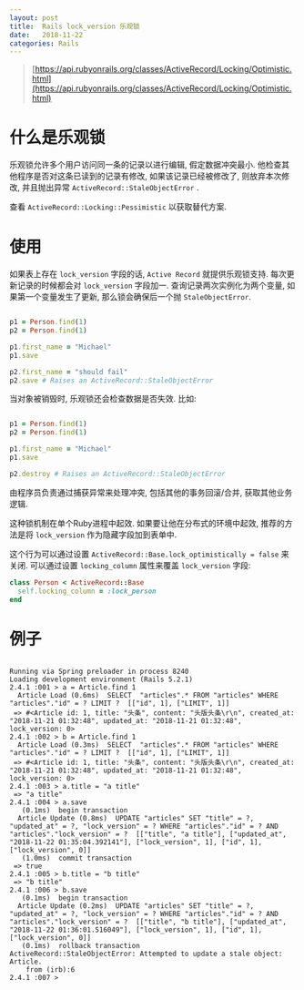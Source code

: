 ```yaml
---
layout: post
title:  Rails lock_version 乐观锁  
date:   2018-11-22
categories: Rails
---
```

> [https://api.rubyonrails.org/classes/ActiveRecord/Locking/Optimistic.html](https://api.rubyonrails.org/classes/ActiveRecord/Locking/Optimistic.html)

# 什么是乐观锁

乐观锁允许多个用户访问同一条的记录以进行编辑, 假定数据冲突最小. 
他检查其他程序是否对这条已读到的记录有修改, 如果该记录已经被修改了, 则放弃本次修改, 并且抛出异常 `ActiveRecord::StaleObjectError` .

查看 `ActiveRecord::Locking::Pessimistic` 以获取替代方案.

# 使用

如果表上存在 `lock_version` 字段的话, `Active Record` 就提供乐观锁支持.
每次更新记录的时候都会对 `lock_version` 字段加一.
查询记录两次实例化为两个变量, 如果第一个变量发生了更新, 那么锁会确保后一个抛 `StaleObjectError`.

```ruby

p1 = Person.find(1)
p2 = Person.find(1)

p1.first_name = "Michael"
p1.save

p2.first_name = "should fail"
p2.save # Raises an ActiveRecord::StaleObjectError

```

当对象被销毁时, 乐观锁还会检查数据是否失效. 比如:

```ruby

p1 = Person.find(1)
p2 = Person.find(1)

p1.first_name = "Michael"
p1.save

p2.destroy # Raises an ActiveRecord::StaleObjectError

```

由程序员负责通过捕获异常来处理冲突, 包括其他的事务回滚/合并, 获取其他业务逻辑.

这种锁机制在单个Ruby进程中起效. 如果要让他在分布式的环境中起效, 推荐的方法是将 `lock_version` 作为隐藏字段加到表单中.

这个行为可以通过设置 `ActiveRecord::Base.lock_optimistically = false` 来关闭.
可以通过设置 `locking_column` 属性来覆盖 `lock_version` 字段:

```ruby
class Person < ActiveRecord::Base
  self.locking_column = :lock_person
end
```

# 例子

```console

Running via Spring preloader in process 8240
Loading development environment (Rails 5.2.1)
2.4.1 :001 > a = Article.find 1
  Article Load (0.6ms)  SELECT  "articles".* FROM "articles" WHERE "articles"."id" = ? LIMIT ?  [["id", 1], ["LIMIT", 1]]
 => #<Article id: 1, title: "头条", content: "头版头条\r\n", created_at: "2018-11-21 01:32:48", updated_at: "2018-11-21 01:32:48", lock_version: 0>
2.4.1 :002 > b = Article.find 1
  Article Load (0.3ms)  SELECT  "articles".* FROM "articles" WHERE "articles"."id" = ? LIMIT ?  [["id", 1], ["LIMIT", 1]]
 => #<Article id: 1, title: "头条", content: "头版头条\r\n", created_at: "2018-11-21 01:32:48", updated_at: "2018-11-21 01:32:48", lock_version: 0>
2.4.1 :003 > a.title = "a title"
 => "a title"
2.4.1 :004 > a.save
   (0.1ms)  begin transaction
  Article Update (0.8ms)  UPDATE "articles" SET "title" = ?, "updated_at" = ?, "lock_version" = ? WHERE "articles"."id" = ? AND "articles"."lock_version" = ?  [["title", "a title"], ["updated_at", "2018-11-22 01:35:04.392141"], ["lock_version", 1], ["id", 1], ["lock_version", 0]]
   (1.0ms)  commit transaction
 => true
2.4.1 :005 > b.title = "b title"
 => "b title"
2.4.1 :006 > b.save
   (0.1ms)  begin transaction
  Article Update (0.2ms)  UPDATE "articles" SET "title" = ?, "updated_at" = ?, "lock_version" = ? WHERE "articles"."id" = ? AND "articles"."lock_version" = ?  [["title", "b title"], ["updated_at", "2018-11-22 01:36:01.516049"], ["lock_version", 1], ["id", 1], ["lock_version", 0]]
   (0.1ms)  rollback transaction
ActiveRecord::StaleObjectError: Attempted to update a stale object: Article.
	from (irb):6
2.4.1 :007 >

```

